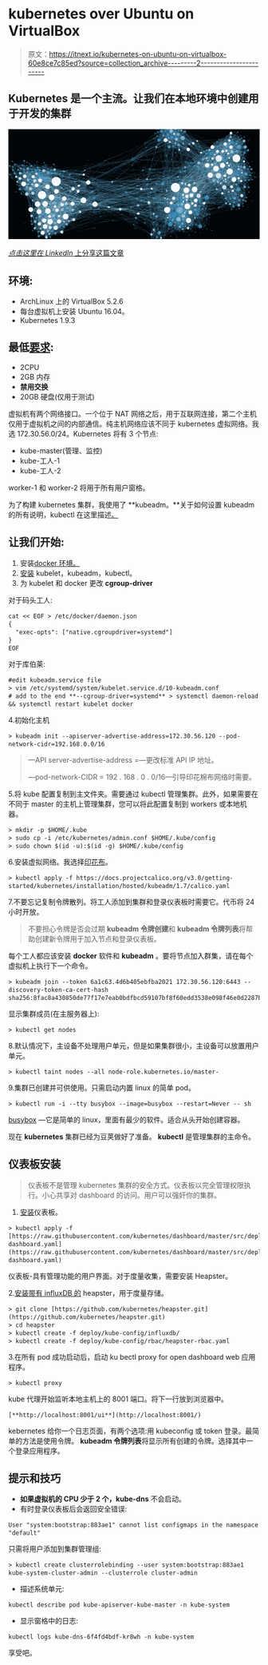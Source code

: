 # kubernetes over Ubuntu on VirtualBox

> 原文：<https://itnext.io/kubernetes-on-ubuntu-on-virtualbox-60e8ce7c85ed?source=collection_archive---------2----------------------->

## Kubernetes 是一个主流。让我们在本地环境中创建用于开发的集群

![](img/69ea6784cc9654be6ecc84b173c0f8f6.png)

[*点击这里在 LinkedIn* 上分享这篇文章](https://www.linkedin.com/cws/share?url=https%3A%2F%2Fitnext.io%2Fkubernetes-on-ubuntu-on-virtualbox-60e8ce7c85ed)

## 环境:

*   ArchLinux 上的 VirtualBox 5.2.6
*   每台虚拟机上安装 Ubuntu 16.04。
*   Kubernetes 1.9.3

## 最低[要求](https://kubernetes.io/docs/setup/independent/create-cluster-kubeadm/#before-you-begin):

*   2CPU
*   2GB 内存
*   **禁用交换**
*   20GB 硬盘(仅用于测试)

虚拟机有两个网络接口。一个位于 NAT 网络之后，用于互联网连接，第二个主机仅用于虚拟机之间的内部通信。纯主机网络应该不同于 kubernetes 虚拟网络。我选 172.30.56.0/24。Kubernetes 将有 3 个节点:

*   kube-master(管理、监控)
*   kube-工人-1
*   kube-工人-2

worker-1 和 worker-2 将用于所有用户窗格。

为了构建 kubernetes 集群，我使用了 **kubeadm。**关于如何设置 kubeadm 的所有说明，kubectl 在这里描述[。](https://kubernetes.io/docs/setup/independent/create-cluster-kubeadm/)

## 让我们开始:

1.  安装[docker 环境。](https://docs.docker.com/install/linux/docker-ce/ubuntu/)
2.  [安装](https://kubernetes.io/docs/setup/independent/install-kubeadm/) kubelet，kubeadm，kubectl。
3.  为 kubelet 和 docker 更改 **cgroup-driver**

对于码头工人:

```
cat << EOF > /etc/docker/daemon.json
{
  "exec-opts": ["native.cgroupdriver=systemd"]
}
EOF
```

对于库伯莱:

```
#edit kubeadm.service file
> vim /etc/systemd/system/kubelet.service.d/10-kubeadm.conf
# add to the end **--cgroup-driver=systemd** > systemctl daemon-reload && systemctl restart kubelet docker
```

4.初始化主机

```
> kubeadm init --apiserver-advertise-address=172.30.56.120 --pod-network-cidr=192.168.0.0/16
```

> —API server-advertise-address =<ip adress="">—更改标准 API IP 地址。</ip>
> 
> —pod-network-CIDR = 192 . 168 . 0 . 0/16—引导印花棉布网络时需要。

5.将 kube 配置复制到主文件夹。需要通过 kubectl 管理集群。此外，如果需要在不同于 master 的主机上管理集群，您可以将此配置复制到 workers 或本地机器。

```
> mkdir -p $HOME/.kube
> sudo cp -i /etc/kubernetes/admin.conf $HOME/.kube/config
> sudo chown $(id -u):$(id -g) $HOME/.kube/config
```

6.安装虚拟网络。我选择[印花布](https://www.projectcalico.org/)。

```
> kubectl apply -f https://docs.projectcalico.org/v3.0/getting-started/kubernetes/installation/hosted/kubeadm/1.7/calico.yaml
```

7.不要忘记复制令牌散列。将工人添加到集群和登录仪表板时需要它。代币将 24 小时开放。

> 不要担心令牌是否会过期 **kubeadm 令牌创建**和 **kubeadm 令牌列表**将帮助创建新令牌用于加入节点和登录仪表板。

每个工人都应该安装 **docker** 软件和 **kubeadm** 。要将节点加入群集，请在每个虚拟机上执行下一个命令。

```
> kubeadm join --token 6a1c63.4d6b405ebfba2021 172.30.56.120:6443 --discovery-token-ca-cert-hash sha256:8fac8a430850de77f17e7eab0bdfbcd59107bf8f60edd3538e098f46e0d2287b
```

显示集群成员(在主服务器上):

```
> kubectl get nodes
```

8.默认情况下，主设备不处理用户单元，但是如果集群很小，主设备可以放置用户单元。

```
> kubectl taint nodes --all node-role.kubernetes.io/master-
```

9.集群已创建并可供使用。只需启动内置 linux 的简单 pod。

```
> kubectl run -i --tty busybox --image=busybox --restart=Never -- sh
```

[busybox](https://www.busybox.net/) —它是简单的 linux，里面有最少的软件。适合从头开始创建容器。

现在 **kubernetes** 集群已经为豆荚做好了准备。 **kubectl** 是管理集群的主命令。

## 仪表板安装

> 仪表板不是管理 kubernetes 集群的安全方式。仪表板以完全管理权限执行。小心共享对 dashboard 的访问。用户可以强奸你的集群。

1.  [安装](https://github.com/kubernetes/dashboard)仪表板。

```
> kubectl apply -f [https://raw.githubusercontent.com/kubernetes/dashboard/master/src/deploy/recommended/kubernetes-dashboard.yaml](https://raw.githubusercontent.com/kubernetes/dashboard/master/src/deploy/recommended/kubernetes-dashboard.yaml)
```

仪表板-具有管理功能的用户界面。对于度量收集，需要安装 Heapster。

2.[安装带有 influxDB 的](https://github.com/kubernetes/heapster/) heapster，用于度量存储。

```
> git clone [https://github.com/kubernetes/heapster.git](https://github.com/kubernetes/heapster.git)
> cd heapster
> kubectl create -f deploy/kube-config/influxdb/
> kubectl create -f deploy/kube-config/rbac/heapster-rbac.yaml
```

3.在所有 pod 成功启动后，启动 ku bectl proxy for open dashboard web 应用程序。

```
> kubectl proxy
```

kube 代理开始监听本地主机上的 8001 端口。将下一行放到浏览器中。

```
[**http://localhost:8001/ui**](http://localhost:8001/)
```

kebernetes 给你一个日志页面，有两个选项:用 kubeconfig 或 token 登录。最简单的方法是使用令牌。 **kubeadm 令牌列表**将显示所有创建的令牌。选择其中一个登录应用程序。

## 提示和技巧

*   **如果虚拟机的 CPU 少于 2 个，kube-dns** 不会启动。
*   有时登录仪表板后会返回安全错误:

```
User "system:bootstrap:883ae1" cannot list configmaps in the namespace "default"
```

只需将用户添加到集群管理组:

```
> kubectl create clusterrolebinding --user system:bootstrap:883ae1 kube-system-cluster-admin --clusterrole cluster-admin
```

*   描述系统单元:

```
kubectl describe pod kube-apiserver-kube-master -n kube-system
```

*   显示窗格中的日志:

```
kubectl logs kube-dns-6f4fd4bdf-kr8wh -n kube-system
```

享受吧。